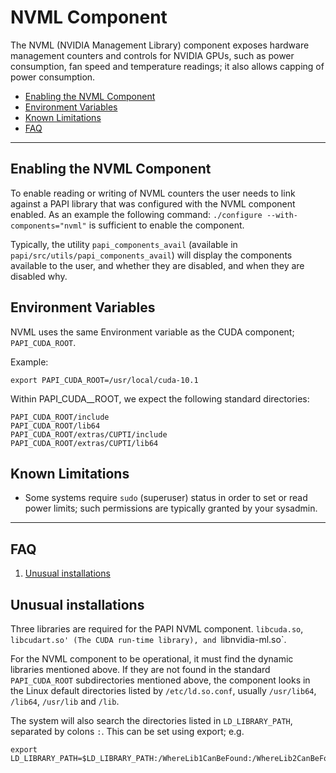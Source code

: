 # NVML Component

The NVML (NVIDIA Management Library) component exposes hardware management
counters and controls for NVIDIA GPUs, such as power consumption, fan speed and
temperature readings; it also allows capping of power consumption.

* [Enabling the NVML Component](#markdown-header-enabling-the-nvml-component)
* [Environment Variables](#markdown-header-environment-variables)
* [Known Limitations](#markdown-header-known-limitations)
* [FAQ](#markdown-header-faq)
***
## Enabling the NVML Component

To enable reading or writing of NVML counters the user needs to link
against a PAPI library that was configured with the NVML component enabled.
As an example the following command: `./configure --with-components="nvml"`
is sufficient to enable the component.

Typically, the utility `papi_components_avail` (available in
`papi/src/utils/papi_components_avail`) will display the components available
to the user, and whether they are disabled, and when they are disabled why.

## Environment Variables
NVML uses the same Environment variable as the CUDA component; `PAPI_CUDA_ROOT`.

Example:

    export PAPI_CUDA_ROOT=/usr/local/cuda-10.1

Within PAPI_CUDA__ROOT, we expect the following standard directories:

    PAPI_CUDA_ROOT/include
    PAPI_CUDA_ROOT/lib64
    PAPI_CUDA_ROOT/extras/CUPTI/include
    PAPI_CUDA_ROOT/extras/CUPTI/lib64

## Known Limitations

* Some systems require `sudo` (superuser) status in order to set or read 
power limits; such permissions are typically granted by your sysadmin.
***

## FAQ

1. [Unusual installations](#markdown-header-unusual-installations)

## Unusual installations
Three libraries are required for the PAPI NVML component. `libcuda.so`,
`libcudart.so' (The CUDA run-time library), and `libnvidia-ml.so`.  

For the NVML component to be operational, it must find the dynamic libraries
mentioned above. If they are not found in the standard `PAPI_CUDA_ROOT`
subdirectories mentioned above, the component looks in the Linux default
directories listed by `/etc/ld.so.conf`, usually `/usr/lib64`, `/lib64`,
`/usr/lib` and `/lib`. 

The system will also search the directories listed in `LD_LIBRARY_PATH`,
separated by colons `:`. This can be set using export; e.g. 

    export LD_LIBRARY_PATH=$LD_LIBRARY_PATH:/WhereLib1CanBeFound:/WhereLib2CanBeFound
